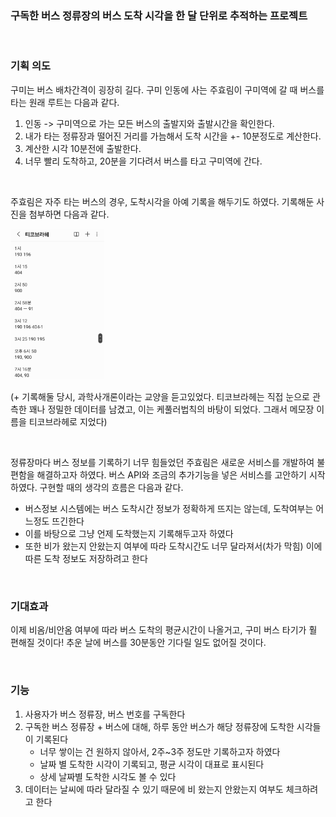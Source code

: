 

### 구독한 버스 정류장의 버스 도착 시각을 한 달 단위로 추적하는 프로젝트

<br/>

### 기획 의도
구미는 버스 배차간격이 굉장히 길다. 구미 인동에 사는 주효림이 구미역에 갈 때 버스를 타는 원래 루트는 다음과 같다.
1. 인동 -> 구미역으로 가는 모든 버스의 출발지와 출발시간을 확인한다.
2. 내가 타는 정류장과 떨어진 거리를 가늠해서 도착 시간을 +- 10분정도로 계산한다.
3. 계산한 시각 10분전에 출발한다.
4. 너무 빨리 도착하고, 20분을 기다려서 버스를 타고 구미역에 간다.

<br/>

주효림은 자주 타는 버스의 경우, 도착시각을 아예 기록을 해두기도 하였다. 기록해둔 사진을 첨부하면 다음과 같다.

<img src="img.png" width=150/>

(+ 기록해둘 당시, 과학사개론이라는 교양을 듣고있었다. 티코브라헤는 직접 눈으로 관측한 꽤나 정밀한 데이터를 남겼고, 이는 케풀러법칙의 바탕이 되었다. 그래서 메모장 이름을 티코브라헤로 지었다)

<br/>

정류장마다 버스 정보를 기록하기 너무 힘들었던 주효림은 새로운 서비스를 개발하여 불편함을 해결하고자 하였다.
버스 API와 조금의 추가기능을 넣은 서비스를 고안하기 시작하였다. 구현할 때의 생각의 흐름은 다음과 같다.


- 버스정보 시스템에는 버스 도착시간 정보가 정확하게 뜨지는 않는데, 도착여부는 어느정도 뜨긴한다
- 이를 바탕으로 그냥 언제 도착했는지 기록해두고자 하였다
- 또한 비가 왔는지 안왔는지 여부에 따라 도착시간도 너무 달라져서(차가 막힘) 이에 따른 도착 정보도 저장하려고 한다 

<br/>

### 기대효과
이제 비옴/비안옴 여부에 따라 버스 도착의 평균시간이 나올거고, 구미 버스 타기가 훨 편해질 것이다! 추운 날에 버스를 30분동안 기다릴 일도 없어질 것이다.


<br/>

### 기능

1. 사용자가 버스 정류장, 버스 번호를 구독한다
2. 구독한 버스 정류장 + 버스에 대해, 하루 동안 버스가 해당 정류장에 도착한 시각들이 기록된다
   - 너무 쌓이는 건 원하지 않아서, 2주~3주 정도만 기록하고자 하였다
   - 날짜 별 도착한 시각이 기록되고, 평균 시각이 대표로 표시된다
   - 상세 날짜별 도착한 시각도 볼 수 있다 
3. 데이터는 날씨에 따라 달라질 수 있기 때문에 비 왔는지 안왔는지 여부도 체크하려고 한다








